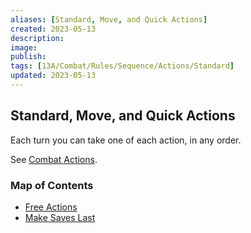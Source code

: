 ```yaml
---
aliases: [Standard, Move, and Quick Actions]
created: 2023-05-13
description: 
image: 
publish: 
tags: [13A/Combat/Rules/Sequence/Actions/Standard]
updated: 2023-05-13
---
```


## Standard, Move, and Quick Actions

Each turn you can take one of each action, in any order.

See [Combat Actions](../../../Combat-Actions/Combat-Actions.md).

### Map of Contents
- [Free Actions](./Free-Actions.md)
- [Make Saves Last](./Make-Saves-Last.md)
